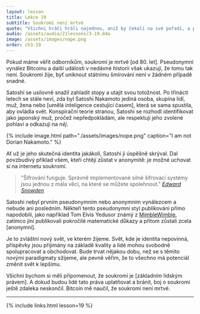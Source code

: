 ```yaml
---
layout: lesson
title: Lekce 19
subtitle: Soukromí není mrtvé
quote: "Všichni hráči hráli najednou, aniž by čekali na své pořadí, a po celou dobu se hádali z plných plic, takže královna byla během několika okamžiků v záchvatu zuřivosti, dupala kolem sebe a zhruba každou minutu vykřikovala \"pryč s jeho nebo její hlavou!\""
audio: /assets/audio/21lessons/3-19.m4a
image: /assets/images/nope.png
order: ch3-19
---
```


Pokud máme věřit odborníkům, soukromí je mrtvé [od 80. let]. Pseudonymní 
vynález Bitcoinu a další události v nedávné historii však ukazují, že 
tomu tak není. Soukromí žije, byť uniknout státnímu šmírování není 
v žádném případě snadné.

Satoshi se usilovně snažil zahladit stopy a utajit svou totožnost. Po 
třinácti letech se stále neví, zda byl Satoshi Nakamoto jediná osoba, 
skupina lidí, muž, žena nebo [umělá inteligence cestující časem], která 
se sama spustila, aby ovládla svět. Konspirační teorie stranou, Satoshi 
se rozhodl identifikovat jako japonský muž, pročež nepředpokládám, ale 
respektuji jeho zvolené pohlaví a odkazuji na *něj*.

{% include image.html path="./assets/images/nope.png" caption="I am not Dorian Nakamoto." %}

Ať už je jeho skutečná identita jakákoli, Satoshi ji úspěšně skrýval. 
Dal povzbudivý příklad všem, kteří chtějí zůstat v anonymitě: je možné 
uchovat si na internetu soukromí.

> "Šifrování funguje. Správně implementované silné šifrovací systémy jsou 
> jednou z mála věcí, na které se můžete spolehnout."
> <cite>[Edward Snowden]</cite>

Satoshi nebyl prvním pseudonymním nebo anonymním vynálezcem a nebude ani 
posledním. Někteří tento pseudonymní styl publikování přímo napodobili, 
jako například Tom Elvis Yedusor známý z [MimbleWimble], zatímco jiní 
publikovali pokročilé matematické důkazy a přitom zůstali zcela [anonymní].

Je to zvláštní nový svět, ve kterém žijeme. Svět, kde je identita nepovinná, 
příspěvky jsou přijímány na základě kvality a lidé mohou svobodně spolupracovat 
a obchodovat. Bude trvat nějakou dobu, než se s těmito novými paradigmaty 
sžijeme, ale pevně věřím, že to všechno má potenciál změnit svět k lepšímu.

Všichni bychom si měli připomenout, že soukromí je [základním lidským právem]. 
A dokud budou lidé tato práva uplatňovat a bránit, boj o soukromí ještě 
zdaleka neskončil. Bitcoin mě naučil, že soukromí není mrtvé.

---

{% include links.html lesson=19 %}

[since the 80ies]: https://books.google.com/ngrams/graph?content=privacy+is+dead&year_start=1970&year_end=2019&corpus=15&smoothing=3&share=&direct_url=t1%3B%2Cprivacy%20is%20dead%3B%2Cc0
[time-traveling AI]: https://blockchain24-7.com/is-crypto-creator-a-time-travelling-ai/
["I am not Dorian Nakamoto."]: http://p2pfoundation.ning.com/forum/topics/bitcoin-open-source?commentId=2003008%3AComment%3A52186
[Edward Snowden]: https://www.theguardian.com/world/2013/jun/17/edward-snowden-nsa-files-whistleblower
[MimbleWimble]: https://github.com/mimblewimble/docs/wiki/MimbleWimble-Origin
[anonymous]: https://oeis.org/A180632/a180632.pdf
[fundamental human right]: http://www.un.org/en/universal-declaration-human-rights/

<!-- Wikipedia -->
[alice]: https://en.wikipedia.org/wiki/Alice%27s_Adventures_in_Wonderland
[carroll]: https://en.wikipedia.org/wiki/Lewis_Carroll

